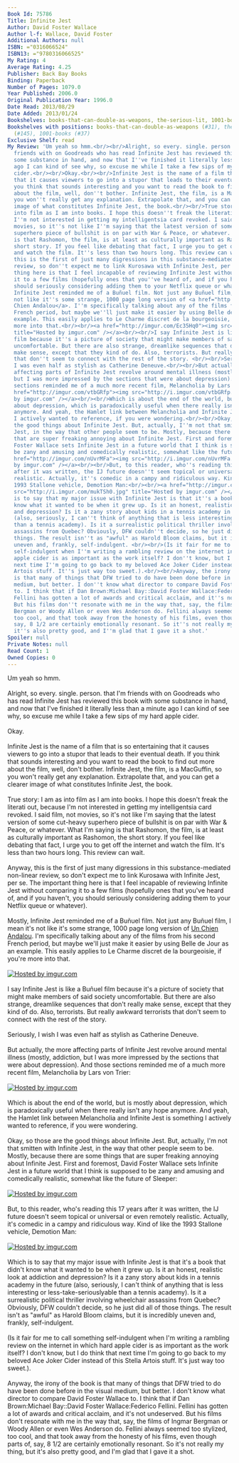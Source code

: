```yaml
---
Book Id: 75786
Title: Infinite Jest
Author: David Foster Wallace
Author l-f: Wallace, David Foster
Additional Authors: null
ISBN: ="0316066524"
ISBN13: ="9780316066525"
My Rating: 4
Average Rating: 4.25
Publisher: Back Bay Books
Binding: Paperback
Number of Pages: 1079.0
Year Published: 2006.0
Original Publication Year: 1996.0
Date Read: 2013/08/29
Date Added: 2013/01/24
Bookshelves: books-that-can-double-as-weapons, the-serious-lit, 1001-books
Bookshelves with positions: books-that-can-double-as-weapons (#31), the-serious-lit
  (#145), 1001-books (#37)
Exclusive Shelf: read
My Review: 'Um yeah so hmm.<br/><br/>Alright, so every. single. person. that I''m
  friends with on Goodreads who has read Infinite Jest has reviewed this book with
  some substance in hand, and now that I''ve finished it literally less than a minute
  ago I can kind of see why, so excuse me while I take a few sips of my hard apple
  cider.<br/><br/>Okay.<br/><br/>Infinite Jest is the name of a film that is so entertaining
  that it causes viewers to go into a stupor that leads to their eventual death. If
  you think that sounds interesting and you want to read the book to find out more
  about the film, well, don''t bother. Infinite Jest, the film, is a MacGuffin, so
  you won''t really get any explanation. Extrapolate that, and you can get a clearer
  image of what constitutes Infinite Jest, the book.<br/><br/>True story: I am as
  into film as I am into books. I hope this doesn''t freak the literati out, because
  I''m not interested in getting my intelligentsia card revoked. I said film, not
  movies, so it''s not like I''m saying that the latest version of some cut-heavy
  superhero piece of bullshit is on par with War & Peace, or whatever. What I''m saying
  is that Rashomon, the film, is at least as culturally important as Rashomon, the
  short story. If you feel like debating that fact, I urge you to get off the internet
  and watch the film. It''s less than two hours long. This review can wait.<br/><br/>Anyway,
  this is the first of just many digressions in this substance-mediated non-linear
  review, so don''t expect me to link Kurosawa with Infinite Jest, per se. The important
  thing here is that I feel incapable of reviewing Infinite Jest without comparing
  it to a few films (hopefully ones that you''ve heard of, and if you haven''t, you
  should seriously considering adding them to your Netflix queue or whatever).<br/><br/>Mostly,
  Infinite Jest reminded me of a Buñuel film. Not just any Buñuel film, I mean it''s
  not like it''s some strange, 1000 page long version of <a href="http://vimeo.com/12688293">Un
  Chien Andalou</a>. I''m specifically talking about any of the films from his second
  French period, but maybe we''ll just make it easier by using Belle de Jour as an
  example. This easily applies to Le Charme discret de la bourgeoisie, if you''re
  more into that.<br/><br/><a href="http://imgur.com/Ec35Hq0"><img src="http://i.imgur.com/Ec35Hq0.jpg"
  title="Hosted by imgur.com" /></a><br/><br/>I say Infinite Jest is like a Buñuel
  film because it''s a picture of society that might make members of said society
  uncomfortable. But there are also strange, dreamlike sequences that don''t really
  make sense, except that they kind of do. Also, terrorists. But really awkward terrorists
  that don''t seem to connect with the rest of the story. <br/><br/>Seriously, I wish
  I was even half as stylish as Catherine Deneuve.<br/><br/>But actually, the more
  affecting parts of Infinite Jest revolve around mental illness (mostly, addiction,
  but I was more impressed by the sections that were about depression). And those
  sections reminded me of a much more recent film, Melancholia by Lars von Trier:<br/><br/><a
  href="http://imgur.com/vtbGRfp"><img src="http://i.imgur.com/vtbGRfp.jpg" title="Hosted
  by imgur.com" /></a><br/><br/>Which is about the end of the world, but is mostly
  about depression, which is paradoxically useful when there really isn''t any hope
  anymore. And yeah, the Hamlet link between Melancholia and Infinite Jest is something
  I actively wanted to reference, if you were wondering.<br/><br/>Okay, so those are
  the good things about Infinite Jest. But, actually, I''m not that smitten with Infinite
  Jest, in the way that other people seem to be. Mostly, because there are some things
  that are super freaking annoying about Infinite Jest. First and foremost, David
  Foster Wallace sets Infinite Jest in a future world that I think is supposed to
  be zany and amusing and comedically realistic, somewhat like the future of Sleeper:<br/><br/><a
  href="http://imgur.com/nUvrMFa"><img src="http://i.imgur.com/nUvrMFa.jpg" title="Hosted
  by imgur.com" /></a><br/><br/>But, to this reader, who''s reading this 17 years
  after it was written, the IJ future doesn''t seem topical or universal or even remotely
  realistic. Actually, it''s comedic in a campy and ridiculous way. Kind of like the
  1993 Stallone vehicle, Demotion Man:<br/><br/><a href="http://imgur.com/mukTSh0"><img
  src="http://i.imgur.com/mukTSh0.jpg" title="Hosted by imgur.com" /></a><br/><br/>Which
  is to say that my major issue with Infinite Jest is that it''s a book that didn''t
  know what it wanted to be when it grew up. Is it an honest, realistic look at addiction
  and depression? Is it a zany story about kids in a tennis academy in the future
  (also, seriously, I can''t think of anything that is less interesting or less-take-seriouslyable
  than a tennis academy). Is it a surrealistic political thriller involving wheelchair
  assassins from Quebec? Obviously, DFW couldn''t decide, so he just did all of those
  things. The result isn''t as "awful" as Harold Bloom claims, but it is incredibly
  uneven and, frankly, self-indulgent. <br/><br/>(Is it fair for me to call something
  self-indulgent when I''m writing a rambling review on the internet in which hard
  apple cider is as important as the work itself? I don''t know, but I do think that
  next time I''m going to go back to my beloved Ace Joker Cider instead of this Stella
  Artois stuff. It''s just way too sweet.).<br/><br/>Anyway, the irony of the book
  is that many of things that DFW tried to do have been done before in the visual
  medium, but better. I don''t know what director to compare David Foster Wallace
  to. I think that if Dan Brown:Michael Bay::David Foster Wallace:Federico Fellini.
  Fellini has gotten a lot of awards and critical acclaim, and it''s not undeserved.
  But his films don''t resonate with me in the way that, say, the films of Ingmar
  Bergman or Woody Allen or even Wes Anderson do. Fellini always seemed too stylized,
  too cool, and that took away from the honesty of his films, even though parts of,
  say, 8 1/2 are certainly emotionally resonant. So it''s not really my thing, but
  it''s also pretty good, and I''m glad that I gave it a shot.'
Spoiler: null
Private Notes: null
Read Count: 1
Owned Copies: 0
---
```


Um yeah so hmm.<br/><br/>Alright, so every. single. person. that I'm friends with on Goodreads who has read Infinite Jest has reviewed this book with some substance in hand, and now that I've finished it literally less than a minute ago I can kind of see why, so excuse me while I take a few sips of my hard apple cider.<br/><br/>Okay.<br/><br/>Infinite Jest is the name of a film that is so entertaining that it causes viewers to go into a stupor that leads to their eventual death. If you think that sounds interesting and you want to read the book to find out more about the film, well, don't bother. Infinite Jest, the film, is a MacGuffin, so you won't really get any explanation. Extrapolate that, and you can get a clearer image of what constitutes Infinite Jest, the book.<br/><br/>True story: I am as into film as I am into books. I hope this doesn't freak the literati out, because I'm not interested in getting my intelligentsia card revoked. I said film, not movies, so it's not like I'm saying that the latest version of some cut-heavy superhero piece of bullshit is on par with War & Peace, or whatever. What I'm saying is that Rashomon, the film, is at least as culturally important as Rashomon, the short story. If you feel like debating that fact, I urge you to get off the internet and watch the film. It's less than two hours long. This review can wait.<br/><br/>Anyway, this is the first of just many digressions in this substance-mediated non-linear review, so don't expect me to link Kurosawa with Infinite Jest, per se. The important thing here is that I feel incapable of reviewing Infinite Jest without comparing it to a few films (hopefully ones that you've heard of, and if you haven't, you should seriously considering adding them to your Netflix queue or whatever).<br/><br/>Mostly, Infinite Jest reminded me of a Buñuel film. Not just any Buñuel film, I mean it's not like it's some strange, 1000 page long version of <a href="http://vimeo.com/12688293">Un Chien Andalou</a>. I'm specifically talking about any of the films from his second French period, but maybe we'll just make it easier by using Belle de Jour as an example. This easily applies to Le Charme discret de la bourgeoisie, if you're more into that.<br/><br/><a href="http://imgur.com/Ec35Hq0"><img src="http://i.imgur.com/Ec35Hq0.jpg" title="Hosted by imgur.com" /></a><br/><br/>I say Infinite Jest is like a Buñuel film because it's a picture of society that might make members of said society uncomfortable. But there are also strange, dreamlike sequences that don't really make sense, except that they kind of do. Also, terrorists. But really awkward terrorists that don't seem to connect with the rest of the story. <br/><br/>Seriously, I wish I was even half as stylish as Catherine Deneuve.<br/><br/>But actually, the more affecting parts of Infinite Jest revolve around mental illness (mostly, addiction, but I was more impressed by the sections that were about depression). And those sections reminded me of a much more recent film, Melancholia by Lars von Trier:<br/><br/><a href="http://imgur.com/vtbGRfp"><img src="http://i.imgur.com/vtbGRfp.jpg" title="Hosted by imgur.com" /></a><br/><br/>Which is about the end of the world, but is mostly about depression, which is paradoxically useful when there really isn't any hope anymore. And yeah, the Hamlet link between Melancholia and Infinite Jest is something I actively wanted to reference, if you were wondering.<br/><br/>Okay, so those are the good things about Infinite Jest. But, actually, I'm not that smitten with Infinite Jest, in the way that other people seem to be. Mostly, because there are some things that are super freaking annoying about Infinite Jest. First and foremost, David Foster Wallace sets Infinite Jest in a future world that I think is supposed to be zany and amusing and comedically realistic, somewhat like the future of Sleeper:<br/><br/><a href="http://imgur.com/nUvrMFa"><img src="http://i.imgur.com/nUvrMFa.jpg" title="Hosted by imgur.com" /></a><br/><br/>But, to this reader, who's reading this 17 years after it was written, the IJ future doesn't seem topical or universal or even remotely realistic. Actually, it's comedic in a campy and ridiculous way. Kind of like the 1993 Stallone vehicle, Demotion Man:<br/><br/><a href="http://imgur.com/mukTSh0"><img src="http://i.imgur.com/mukTSh0.jpg" title="Hosted by imgur.com" /></a><br/><br/>Which is to say that my major issue with Infinite Jest is that it's a book that didn't know what it wanted to be when it grew up. Is it an honest, realistic look at addiction and depression? Is it a zany story about kids in a tennis academy in the future (also, seriously, I can't think of anything that is less interesting or less-take-seriouslyable than a tennis academy). Is it a surrealistic political thriller involving wheelchair assassins from Quebec? Obviously, DFW couldn't decide, so he just did all of those things. The result isn't as "awful" as Harold Bloom claims, but it is incredibly uneven and, frankly, self-indulgent. <br/><br/>(Is it fair for me to call something self-indulgent when I'm writing a rambling review on the internet in which hard apple cider is as important as the work itself? I don't know, but I do think that next time I'm going to go back to my beloved Ace Joker Cider instead of this Stella Artois stuff. It's just way too sweet.).<br/><br/>Anyway, the irony of the book is that many of things that DFW tried to do have been done before in the visual medium, but better. I don't know what director to compare David Foster Wallace to. I think that if Dan Brown:Michael Bay::David Foster Wallace:Federico Fellini. Fellini has gotten a lot of awards and critical acclaim, and it's not undeserved. But his films don't resonate with me in the way that, say, the films of Ingmar Bergman or Woody Allen or even Wes Anderson do. Fellini always seemed too stylized, too cool, and that took away from the honesty of his films, even though parts of, say, 8 1/2 are certainly emotionally resonant. So it's not really my thing, but it's also pretty good, and I'm glad that I gave it a shot.